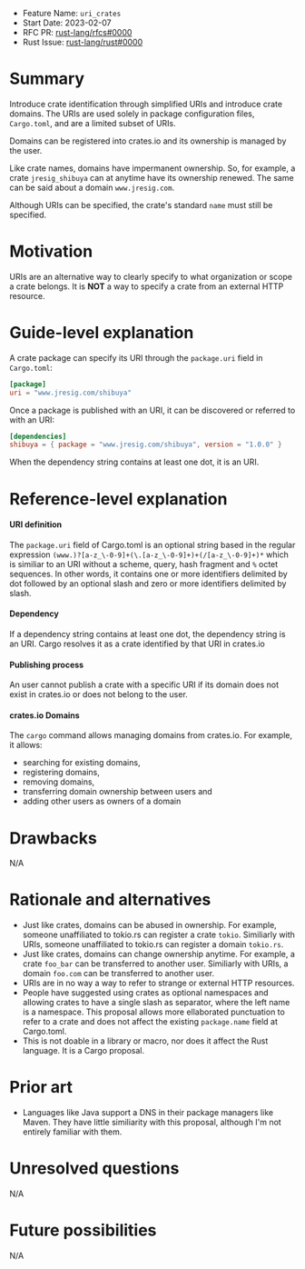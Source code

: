 - Feature Name: `uri_crates`
- Start Date: 2023-02-07
- RFC PR: [rust-lang/rfcs#0000](https://github.com/rust-lang/rfcs/pull/0000)
- Rust Issue: [rust-lang/rust#0000](https://github.com/rust-lang/rust/issues/0000)

# Summary
[summary]: #summary

Introduce crate identification through simplified URIs and introduce crate domains. The URIs are used solely in package configuration files, `Cargo.toml`, and are a limited subset of URIs.

Domains can be registered into crates.io and its ownership is managed by the user.

Like crate names, domains have impermanent ownership. So, for example, a crate `jresig_shibuya` can at anytime have its ownership renewed. The same can be said about a domain `www.jresig.com`.

Although URIs can be specified, the crate's standard `name` must still be specified.

# Motivation
[motivation]: #motivation

URIs are an alternative way to clearly specify to what organization or scope a crate belongs. It is **NOT** a way to specify a crate from an external HTTP resource.

# Guide-level explanation
[guide-level-explanation]: #guide-level-explanation

A crate package can specify its URI through the `package.uri` field in `Cargo.toml`:

```toml
[package]
uri = "www.jresig.com/shibuya"
```

Once a package is published with an URI, it can be discovered or referred to with an URI:

```toml
[dependencies]
shibuya = { package = "www.jresig.com/shibuya", version = "1.0.0" }
```

When the dependency string contains at least one dot, it is an URI.

# Reference-level explanation
[reference-level-explanation]: #reference-level-explanation

#### URI definition

The `package.uri` field of Cargo.toml is an optional string based in the regular expression `(www.)?[a-z_\-0-9]+(\.[a-z_\-0-9]+)+(/[a-z_\-0-9]+)*` which is similiar to an URI without a scheme, query, hash fragment and `%` octet sequences. In other words, it contains one or more identifiers delimited by dot followed by an optional slash and zero or more identifiers delimited by slash.

#### Dependency

If a dependency string contains at least one dot, the dependency string is an URI. Cargo resolves it as a crate identified by that URI in crates.io

#### Publishing process

An user cannot publish a crate with a specific URI if its domain does not exist in crates.io or does not belong to the user.

#### crates.io Domains

The `cargo` command allows managing domains from crates.io. For example, it allows:

- searching for existing domains,
- registering domains,
- removing domains,
- transferring domain ownership between users and
- adding other users as owners of a domain

# Drawbacks
[drawbacks]: #drawbacks

N/A

# Rationale and alternatives
[rationale-and-alternatives]: #rationale-and-alternatives

- Just like crates, domains can be abused in ownership. For example, someone unaffiliated to tokio.rs can register a crate `tokio`. Similiarly with URIs, someone unaffiliated to tokio.rs can register a domain `tokio.rs`.
- Just like crates, domains can change ownership anytime. For example, a crate `foo_bar` can be transferred to another user. Similiarly with URIs, a domain `foo.com` can be transferred to another user.
- URIs are in no way a way to refer to strange or external HTTP resources.
- People have suggested using crates as optional namespaces and allowing crates to have a single slash as separator, where the left name is a namespace. This proposal allows more ellaborated punctuation to refer to a crate and does not affect the existing `package.name` field at Cargo.toml.
- This is not doable in a library or macro, nor does it affect the Rust language. It is a Cargo proposal.

# Prior art
[prior-art]: #prior-art

- Languages like Java support a DNS in their package managers like Maven. They have little similiarity with this proposal, although I'm not entirely familiar with them.

# Unresolved questions
[unresolved-questions]: #unresolved-questions

N/A

# Future possibilities
[future-possibilities]: #future-possibilities

N/A